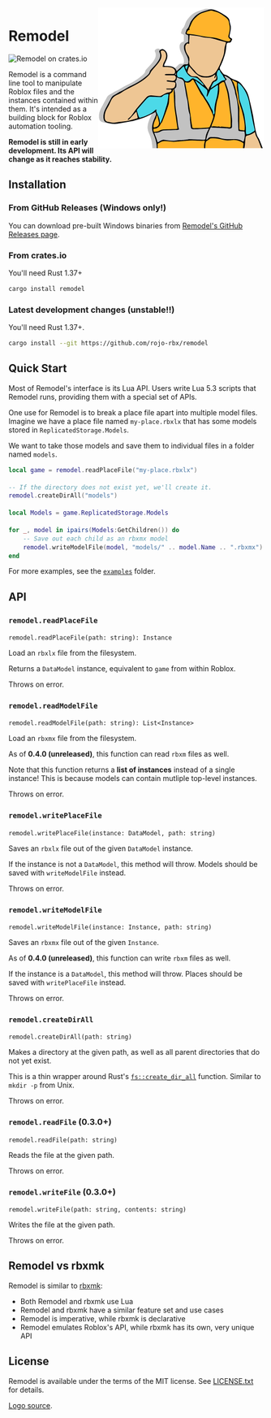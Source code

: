 <img src="builderman.png" alt="Remodel Logo" width="327" height="277" align="right" />
<h1 align="left">Remodel</h1>

![Remodel on crates.io](https://img.shields.io/crates/v/remodel.svg?label=version)

Remodel is a command line tool to manipulate Roblox files and the instances contained within them. It's intended as a building block for Roblox automation tooling.

**Remodel is still in early development. Its API will change as it reaches stability.**

## Installation

### From GitHub Releases (Windows only!)
You can download pre-built Windows binaries from [Remodel's GitHub Releases page](https://github.com/rojo-rbx/remodel/releases).

### From crates.io
You'll need Rust 1.37+

```bash
cargo install remodel
```

### Latest development changes (unstable!!)
You'll need Rust 1.37+.

```bash
cargo install --git https://github.com/rojo-rbx/remodel
```

## Quick Start
Most of Remodel's interface is its Lua API. Users write Lua 5.3 scripts that Remodel runs, providing them with a special set of APIs.

One use for Remodel is to break a place file apart into multiple model files. Imagine we have a place file named `my-place.rbxlx` that has some models stored in `ReplicatedStorage.Models`.

We want to take those models and save them to individual files in a folder named `models`.

```lua
local game = remodel.readPlaceFile("my-place.rbxlx")

-- If the directory does not exist yet, we'll create it.
remodel.createDirAll("models")

local Models = game.ReplicatedStorage.Models

for _, model in ipairs(Models:GetChildren()) do
	-- Save out each child as an rbxmx model
	remodel.writeModelFile(model, "models/" .. model.Name .. ".rbxmx")
end
```

For more examples, see the [`examples`](examples) folder.

## API

### `remodel.readPlaceFile`
```
remodel.readPlaceFile(path: string): Instance
```

Load an `rbxlx` file from the filesystem.

Returns a `DataModel` instance, equivalent to `game` from within Roblox.

Throws on error.

### `remodel.readModelFile`
```
remodel.readModelFile(path: string): List<Instance>
```

Load an `rbxmx` file from the filesystem.

As of **0.4.0 (unreleased)**, this function can read `rbxm` files as well.

Note that this function returns a **list of instances** instead of a single instance! This is because models can contain mutliple top-level instances.

Throws on error.

### `remodel.writePlaceFile`
```
remodel.writePlaceFile(instance: DataModel, path: string)
```

Saves an `rbxlx` file out of the given `DataModel` instance.

If the instance is not a `DataModel`, this method will throw. Models should be saved with `writeModelFile` instead.

Throws on error.

### `remodel.writeModelFile`
```
remodel.writeModelFile(instance: Instance, path: string)
```

Saves an `rbxmx` file out of the given `Instance`.

As of **0.4.0 (unreleased)**, this function can write `rbxm` files as well.

If the instance is a `DataModel`, this method will throw. Places should be saved with `writePlaceFile` instead.

Throws on error.

### `remodel.createDirAll`
```
remodel.createDirAll(path: string)
```

Makes a directory at the given path, as well as all parent directories that do not yet exist.

This is a thin wrapper around Rust's [`fs::create_dir_all`](https://doc.rust-lang.org/std/fs/fn.create_dir_all.html) function. Similar to `mkdir -p` from Unix.

Throws on error.

### `remodel.readFile` (0.3.0+)
```
remodel.readFile(path: string)
```

Reads the file at the given path.

Throws on error.

### `remodel.writeFile` (0.3.0+)
```
remodel.writeFile(path: string, contents: string)
```

Writes the file at the given path.

Throws on error.

## Remodel vs rbxmk
Remodel is similar to [rbxmk](https://github.com/Anaminus/rbxmk):
* Both Remodel and rbxmk use Lua
* Remodel and rbxmk have a similar feature set and use cases
* Remodel is imperative, while rbxmk is declarative
* Remodel emulates Roblox's API, while rbxmk has its own, very unique API

## License
Remodel is available under the terms of the MIT license. See [LICENSE.txt](LICENSE.txt) for details.

[Logo source](https://pixabay.com/illustrations/factory-worker-industry-2318026/).